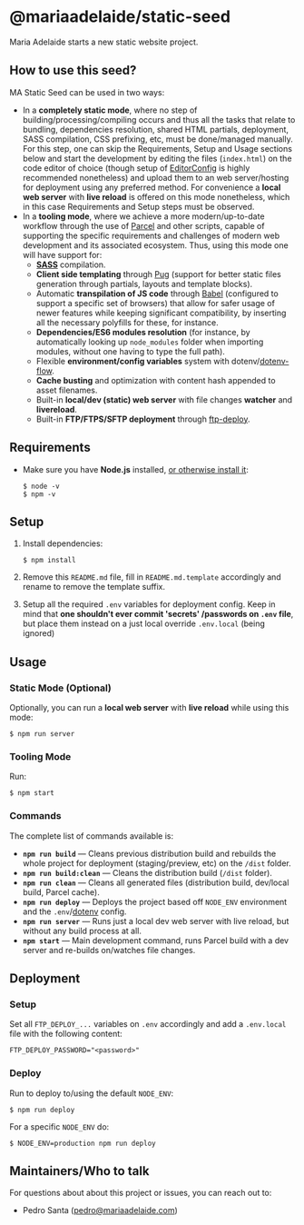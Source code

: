 # @mariaadelaide/static-seed

Maria Adelaide starts a new static website project.

## How to use this seed?

MA Static Seed can be used in two ways:

- In a **completely static mode**, where no step of building/processing/compiling occurs and thus all the tasks that relate to bundling, dependencies resolution, shared HTML partials, deployment, SASS compilation, CSS prefixing, etc, must be done/managed manually. For this step, one can skip the Requirements, Setup and Usage sections below and start the development by editing the files (`index.html`) on the code editor of choice (though setup of [EditorConfig](https://editorconfig.org) is highly recommended nonetheless) and upload them to an web server/hosting for deployment using any preferred method. For convenience a **local web server** with **live reload** is offered on this mode nonetheless, which in this case Requirements and Setup steps must be observed.
- In a **tooling mode**, where we achieve a more modern/up-to-date workflow through the use of [Parcel](https://parceljs.org) and other scripts, capable of supporting the specific requirements and challenges of modern web development and its associated ecosystem. Thus, using this mode one will have support for:
  - **[SASS](https://sass-lang.com)** compilation.
  - **Client side templating** through [Pug](https://pugjs.org) (support for better static files generation through partials, layouts and template blocks).
  - Automatic **transpilation of JS code** through [Babel](https://babeljs.io) (configured to support a specific set of browsers) that allow for safer usage of newer features while keeping significant compatibility, by inserting all the necessary polyfills for these, for instance.
  - **Dependencies/ES6 modules resolution** (for instance, by automatically looking up `node_modules` folder when importing modules, without one having to type the full path).
  - Flexible **environment/config variables** system with dotenv/[dotenv-flow](https://github.com/kerimdzhanov/dotenv-flow).
  - **Cache busting** and optimization with content hash appended to asset filenames.
  - Built-in **local/dev (static) web server** with file changes **watcher** and **livereload**.
  - Built-in **FTP/FTPS/SFTP deployment** through [ftp-deploy](https://www.npmjs.com/package/ftp-deploy).

## Requirements

-   Make sure you have **Node.js** installed, [or otherwise install it](https://nodejs.org/en/download/):
    
    ```shell
    $ node -v
    $ npm -v
    ```

## Setup

1.  Install dependencies:

    ```shell
    $ npm install
    ```

2.  Remove this `README.md` file, fill in `README.md.template` accordingly and rename to remove the template suffix.

3.  Setup all the required `.env` variables for deployment config. Keep in mind that **one shouldn't ever commit 'secrets' /passwords on `.env` file**, but place them instead on a just local override `.env.local` (being ignored)

## Usage

### Static Mode (Optional)

Optionally, you can run a **local web server** with **live reload** while using this mode:

```shell
$ npm run server
```

### Tooling Mode

Run:

```shell
$ npm start
```

### Commands

The complete list of commands available is:

- **`npm run build`** — Cleans previous distribution build and rebuilds the whole project for deployment (staging/preview, etc) on the `/dist` folder.
- **`npm run build:clean`** — Cleans the distribution build (`/dist` folder).
- **`npm run clean`** — Cleans all generated files (distribution build, dev/local build, Parcel cache).
- **`npm run deploy`** — Deploys the project based off `NODE_ENV` environment and the `.env`/[dotenv](https://github.com/motdotla/dotenv) config.
- **`npm run server`** — Runs just a local dev web server with live reload, but without any build process at all.
- **`npm start`** — Main development command, runs Parcel build with a dev server and re-builds on/watches file changes.

## Deployment

### Setup

Set all `FTP_DEPLOY_...` variables on `.env` accordingly and add a `.env.local` file with the following content:

```
FTP_DEPLOY_PASSWORD="<password>"
```

### Deploy

Run to deploy to/using the default `NODE_ENV`:

```shell
$ npm run deploy
```

For a specific `NODE_ENV` do:

```shell
$ NODE_ENV=production npm run deploy
```

## Maintainers/Who to talk

For questions about about this project or issues, you can reach out to:

- Pedro Santa ([pedro@mariaadelaide.com](mailto:pedro@mariaadelaide.com))